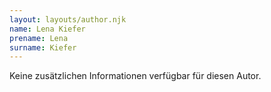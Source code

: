 ```yaml
---
layout: layouts/author.njk
name: Lena Kiefer
prename: Lena
surname: Kiefer
---
```

Keine zusätzlichen Informationen verfügbar für diesen Autor.
